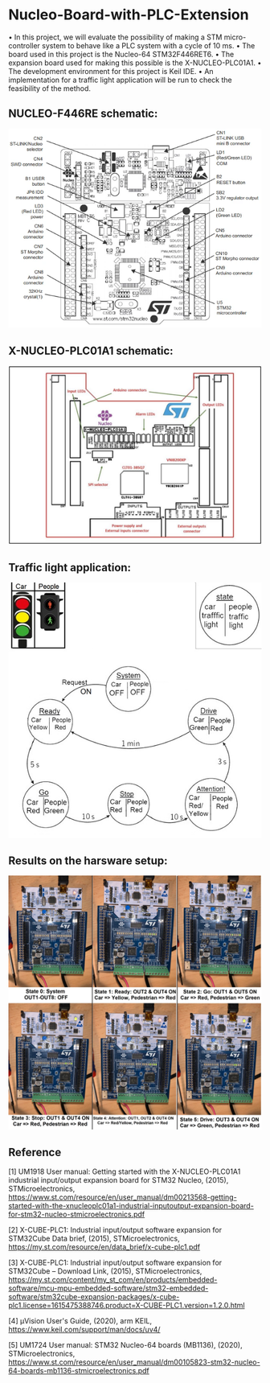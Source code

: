 # Nucleo-Board-with-PLC-Extension

•	In this project, we will evaluate the possibility of making a STM micro-controller system to behave like a PLC system with a cycle of 10 ms. 
•	The board used in this project is the Nucleo-64 STM32F446RET6. 
•	The expansion board used for making this possible is the X-NUCLEO-PLC01A1. 
•	The development environment for this project is Keil IDE. 
•	 An implementation for a traffic light application will be run to check the feasibility of the method.


## NUCLEO-F446RE schematic:
![](/NUCLEO-F446RE%20schematic.png)


## X-NUCLEO-PLC01A1 schematic:
![](/X-NUCLEO-PLC01A1%20schematic.JPG)


## Traffic light application:
![](/trafficLight.jpg)


## Results on the harsware setup:
![](/Results.jpeg)


## Reference
[1] UM1918 User manual: Getting started with the X-NUCLEO-PLC01A1 industrial input/output expansion board for STM32 Nucleo, (2015), STMicroelectronics, https://www.st.com/resource/en/user_manual/dm00213568-getting-started-with-the-xnucleoplc01a1-industrial-inputoutput-expansion-board-for-stm32-nucleo-stmicroelectronics.pdf

[2] X-CUBE-PLC1: Industrial input/output software expansion for STM32Cube Data brief, (2015), STMicroelectronics,  https://my.st.com/resource/en/data_brief/x-cube-plc1.pdf

[3] X-CUBE-PLC1: Industrial input/output software expansion for STM32Cube – Download Link, (2015), STMicroelectronics, https://my.st.com/content/my_st_com/en/products/embedded-software/mcu-mpu-embedded-software/stm32-embedded-software/stm32cube-expansion-packages/x-cube-plc1.license=1615475388746.product=X-CUBE-PLC1.version=1.2.0.html

[4] µVision User's Guide, (2020), arm KEIL, https://www.keil.com/support/man/docs/uv4/

[5] UM1724 User manual: STM32 Nucleo-64 boards (MB1136), (2020), STMicroelectronics, https://www.st.com/resource/en/user_manual/dm00105823-stm32-nucleo-64-boards-mb1136-stmicroelectronics.pdf


